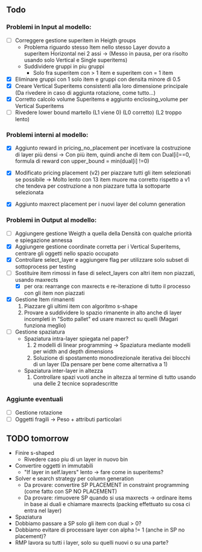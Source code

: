 ## Todo 

### Problemi in Input al modello:
- [ ] Correggere gestione superitem in Heigth groups
    - Problema riguardo stesso Item nello stesso Layer dovuto a superitem Horizontal nei 2 assi -> (Messo in pausa, per ora risolto usando solo Vertical e Single superitems)
    - Suddividere gruppi in piu gruppi 
        - Solo fra superitem con > 1 item e superitem con = 1 item
- [x] Eliminare gruppi con 1 solo item e gruppi con densita minore di 0.5
- [x] Creare Vertical Superitems consistenti alla loro dimensione principale (Da rivedere in caso di aggiunta rotazione, come tutto...)
- [x] Corretto calcolo volume Superitems e aggiunto enclosing_volume per Vertical Superitems
- [ ] Rivedere lower bound martello (L1 viene 0) (L0 corretto) (L2 troppo lento)

### Problemi interni al modello:
- [x] Aggiunto reward in pricing_no_placement per incetivare la costruzione di layer più densi -> Con più item, quindi anche di item con Dual[i]==0, formula di reward con upper_bound = min(dual[i] !=0)
- [x] Modificato pricing placement (v2) per piazzare tutti gli item selezionati se possibile -> Molto lento con 13 item muore ma corretto rispetto a v1 che tendeva per costruzione a non piazzare tutta la sottoparte selezionata
- [x] Aggiunto maxrect placement per i nuovi layer del column generation

    
### Problemi in Output al modello:
- [ ] Aggiungere gestione Weigth a quella della Densità con qualche priorità e spiegazione annessa
- [x] Aggiungere gestione coordinate corretta per i Vertical Superitems, centrare gli oggetti nello spazio occupato
- [x] Controllare select_layer e aggiungere flag per utilizzare solo subset di sottoprocess per testing
- [ ] Sostituire item rimossi in fase di select_layers con altri item non piazzati, usando maxrects
    - [x] per ora: rearrange con maxrects e re-iterazione di tutto il processo con gli item non piazzati
- [x] Gestione Item rimanenti
    1. Piazzare gli ultimi item con algoritmo s-shape
    2. Provare a suddividere lo spazio rimanente in alto anche di layer incompleti in "Sotto pallet" ed usare maxrect su quelli (Magari funziona meglio)
- [ ] Gestione spaziatura 
    - Spaziatura intra-layer spiegata nel paper?
        1. 2 modelli di linear programming -> Spaziatura mediante modelli per width and depth dimensions
        2. Soluzione di spostamento monodirezionale iterativa dei blocchi di un layer (Da pensare per bene come alternativa a 1)
    - Spaziatura inter-layer in altezza
         1. Controllare spazi vuoti anche in altezza al termine di tutto usando una delle 2 tecnice sopradescritte
         
### Aggiunte eventuali
- [ ] Gestione rotazione
- [ ] Oggetti fragili -> Peso + attributi particolari

## TODO tomorrow
- Finire s-shaped
    - Rivedere caso piu di un layer in nuovo bin
- Convertire oggetti in immutabili
    - "If layer in self.layers" lento -> fare come in superitems?
- Solver e search strategy per column generation
    - Da provare: convertire SP PLACEMENT in constraint programming (come fatto con SP NO PLACEMENT)
    - Da provare: rimuovere SP quando si usa maxrects -> ordinare items in base ai duali e chiamare maxrects (packing effettuato su cosa ci entra nel layer)
- Spaziatura
- Dobbiamo passare a SP solo gli item con dual > 0?
- Dobbiamo evitare di processare layer con alpha != 1 (anche in SP no placement)?
- RMP lavora su tutti i layer, solo su quelli nuovi o su una parte?
